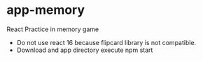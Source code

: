# app-memory
React Practice in memory game

- Do not use react 16 because flipcard library is not compatible.
- Download and app directory execute npm start
